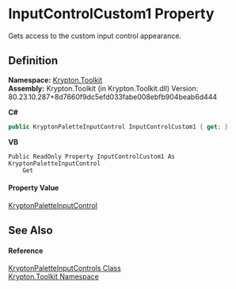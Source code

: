 # InputControlCustom1 Property


Gets access to the custom input control appearance.



## Definition
**Namespace:** <a href="79d2eac2-21f4-54ff-7552-b20c33c30600.md">Krypton.Toolkit</a>  
**Assembly:** Krypton.Toolkit (in Krypton.Toolkit.dll) Version: 80.23.10.287+8d7660f9dc5efd033fabe008ebfb904beab6d444

**C#**
``` C#
public KryptonPaletteInputControl InputControlCustom1 { get; }
```
**VB**
``` VB
Public ReadOnly Property InputControlCustom1 As KryptonPaletteInputControl
	Get
```



#### Property Value
<a href="12ac61bb-de1a-a93e-e29d-492cdd79dd13.md">KryptonPaletteInputControl</a>

## See Also


#### Reference
<a href="1d657713-879b-a1dd-5cb0-5150eabb84c7.md">KryptonPaletteInputControls Class</a>  
<a href="79d2eac2-21f4-54ff-7552-b20c33c30600.md">Krypton.Toolkit Namespace</a>  

